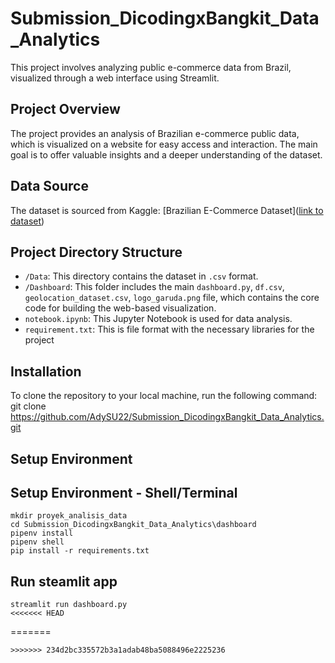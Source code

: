 # Submission_DicodingxBangkit_Data_Analytics

This project involves analyzing public e-commerce data from Brazil, visualized through a web interface using Streamlit.

## Project Overview

The project provides an analysis of Brazilian e-commerce public data, which is visualized on a website for easy access and interaction. The main goal is to offer valuable insights and a deeper understanding of the dataset.

## Data Source

The dataset is sourced from Kaggle: [Brazilian E-Commerce Dataset]([link to dataset](https://www.kaggle.com/datasets/olistbr/brazilian-ecommerce/data))

## Project Directory Structure

- `/Data`: This directory contains the dataset in `.csv` format.
- `/Dashboard`: This folder includes the main `dashboard.py`, `df.csv`, `geolocation_dataset.csv`, `logo_garuda.png` file, which contains the core code for building the web-based visualization.
- `notebook.ipynb`: This Jupyter Notebook is used for data analysis.
- `requirement.txt`: This is file format with the necessary libraries for the project

## Installation

To clone the repository to your local machine, run the following command:
git clone https://github.com/AdySU22/Submission_DicodingxBangkit_Data_Analytics.git

## Setup Environment

## Setup Environment - Shell/Terminal
```
mkdir proyek_analisis_data
cd Submission_DicodingxBangkit_Data_Analytics\dashboard
pipenv install
pipenv shell
pip install -r requirements.txt
```

## Run steamlit app
```
streamlit run dashboard.py
<<<<<<< HEAD
```
=======
```
>>>>>>> 234d2bc335572b3a1adab48ba5088496e2225236
